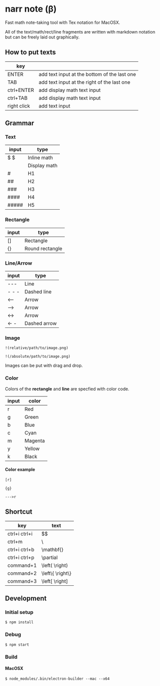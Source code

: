 # narr note (β)

Fast math note-taking tool with Tex notation for MacOSX.

All of the text/math/rect/line fragments are written with markdown notation but can be freely laid out graphically.




## How to put texts

| key          |                                              |
| ------       | -------------                                |
| ENTER        | add text input at the bottom of the last one |
| TAB          | add text input at the right of the last one  |
| ctrl+ENTER   | add display math text input                  |
| ctrl+TAB     | add display math text input                  |
| right click  | add text input                               |



## Grammar

### Text

| input  | type          |
| ------ | ------------- |
| $   $  | Inline math   |
| $$ $$  | Display math  |
| #      | H1 |
| ##     | H2 |
| ###    | H3 |
| ####   | H4 |
| #####  | H5 |



### Rectangle

| input | type           |
| ---- | ----            |
| []   | Rectangle       |
| {}   | Round rectangle |



### Line/Arrow

| input | type            |
| ----   | ----           |
| ---    | Line           |
| - - -  | Dashed line    |
| <--    | Arrow          |
| -->    | Arrow          |
| <->    | Arrow          |
| <- -   | Dashed arrow   |



###  Image
```
!(relative/path/to/image.png)

!(/absolute/path/to/image.png)
```

Images can be put with drag and drop.




### Color

Colors of the **rectangle** and **line** are specfied with color code.

| input | color   |
| ----  | ----    |
| r     | Red     |
| g     | Green   |
| b     | Blue    |
| c     | Cyan    |
| m     | Magenta |
| y     | Yellow  |
| k     | Black   |

#### Color example

```
[r]

{g}

--->r
```



## Shortcut


| key             | text                  |
| ----            | ----                  |
| ctrl+i ctrl+i   | $$                    |
| ctrl+m          | \\                    |
| ctrl+i ctrl+b   | \\mathbf{}            |
| ctrl+i ctrl+p   | \\partial             |
| command+1       | \\left(  \\right)     |
| command+2       | \\left\\{  \\right\\} |
| command+3       | \\left[  \\right]     |



## Development

### Initial setup

```
$ npm install
```



### Debug

```
$ npm start
```



### Build

#### MacOSX

```
$ node_modules/.bin/electron-builder --mac --x64
```

